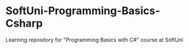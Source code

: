 # SoftUni-Programming-Basics-Csharp
Learning repository for "Programming Basics with C#" course at SoftUni
